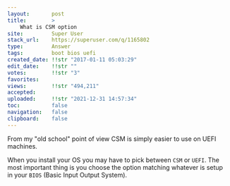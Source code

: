 ```yaml
---
layout:       post
title:        >
    What is CSM option
site:         Super User
stack_url:    https://superuser.com/q/1165802
type:         Answer
tags:         boot bios uefi
created_date: !!str "2017-01-11 05:03:29"
edit_date:    !!str ""
votes:        !!str "3"
favorites:    
views:        !!str "494,211"
accepted:     
uploaded:     !!str "2021-12-31 14:57:34"
toc:          false
navigation:   false
clipboard:    false
---
```


From my "old school" point of view CSM is simply easier to use on UEFI machines.

When you install your OS you may have to pick between `CSM` or `UEFI`. The most important thing is you choose the option matching whatever is setup in your `BIOS` (Basic Input Output System).

